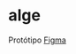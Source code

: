 # alge

Protótipo
[Figma](https://www.figma.com/file/FQnA2UE5su6d1ymr5XHg2R/Untitled?node-id=5-43&t=2Vf8ZN5meIih1tcE-0)
